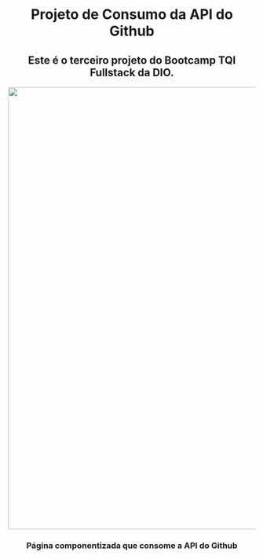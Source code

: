 <h1 align="center"> Projeto de Consumo da API do Github </h1>

<h2 align="center"> Este é o terceiro projeto do Bootcamp TQI Fullstack da DIO.</h2>

<div align="center">
<img src="https://user-images.githubusercontent.com/102098159/173253621-a6d9f538-31ed-4397-8f7f-f49875253c31.gif" width="900px" />
</div>

<h3 align="center"> Página componentizada que consome a API do Github</h3>

